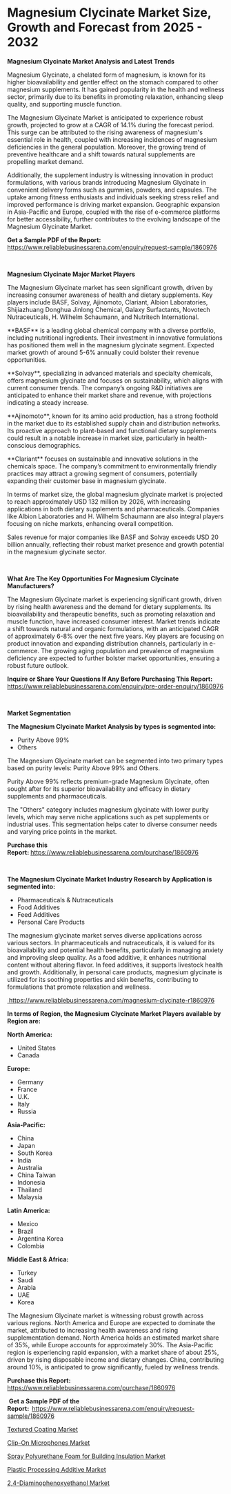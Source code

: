 <p><h1>Magnesium Clycinate Market Size, Growth and Forecast from 2025 - 2032</h1></p><p><strong>Magnesium Clycinate Market Analysis and Latest Trends</strong></p>
<p><p>Magnesium Glycinate, a chelated form of magnesium, is known for its higher bioavailability and gentler effect on the stomach compared to other magnesium supplements. It has gained popularity in the health and wellness sector, primarily due to its benefits in promoting relaxation, enhancing sleep quality, and supporting muscle function.</p><p>The Magnesium Glycinate Market is anticipated to experience robust growth, projected to grow at a CAGR of 14.1% during the forecast period. This surge can be attributed to the rising awareness of magnesium's essential role in health, coupled with increasing incidences of magnesium deficiencies in the general population. Moreover, the growing trend of preventive healthcare and a shift towards natural supplements are propelling market demand.</p><p>Additionally, the supplement industry is witnessing innovation in product formulations, with various brands introducing Magnesium Glycinate in convenient delivery forms such as gummies, powders, and capsules. The uptake among fitness enthusiasts and individuals seeking stress relief and improved performance is driving market expansion. Geographic expansion in Asia-Pacific and Europe, coupled with the rise of e-commerce platforms for better accessibility, further contributes to the evolving landscape of the Magnesium Glycinate Market.</p></p>
<p><strong>Get a Sample PDF of the Report:&nbsp;</strong> <a href="https://www.reliablebusinessarena.com/enquiry/request-sample/1860976?utm_campaign=1943&utm_medium=2&utm_source=Github&utm_content=ia&utm_term=31012025&utm_id=magnesium-clycinate">https://www.reliablebusinessarena.com/enquiry/request-sample/1860976</a></p>
<p>&nbsp;</p>
<p><strong>Magnesium Clycinate Major Market Players</strong></p>
<p><p>The Magnesium Glycinate market has seen significant growth, driven by increasing consumer awareness of health and dietary supplements. Key players include BASF, Solvay, Ajinomoto, Clariant, Albion Laboratories, Shijiazhuang Donghua Jinlong Chemical, Galaxy Surfactants, Novotech Nutraceuticals, H. Wilhelm Schaumann, and Nutritech International.</p><p>**BASF** is a leading global chemical company with a diverse portfolio, including nutritional ingredients. Their investment in innovative formulations has positioned them well in the magnesium glycinate segment. Expected market growth of around 5-6% annually could bolster their revenue opportunities.</p><p>**Solvay**, specializing in advanced materials and specialty chemicals, offers magnesium glycinate and focuses on sustainability, which aligns with current consumer trends. The company’s ongoing R&D initiatives are anticipated to enhance their market share and revenue, with projections indicating a steady increase.</p><p>**Ajinomoto**, known for its amino acid production, has a strong foothold in the market due to its established supply chain and distribution networks. Its proactive approach to plant-based and functional dietary supplements could result in a notable increase in market size, particularly in health-conscious demographics.</p><p>**Clariant** focuses on sustainable and innovative solutions in the chemicals space. The company’s commitment to environmentally friendly practices may attract a growing segment of consumers, potentially expanding their customer base in magnesium glycinate.</p><p>In terms of market size, the global magnesium glycinate market is projected to reach approximately USD 132 million by 2026, with increasing applications in both dietary supplements and pharmaceuticals. Companies like Albion Laboratories and H. Wilhelm Schaumann are also integral players focusing on niche markets, enhancing overall competition.</p><p>Sales revenue for major companies like BASF and Solvay exceeds USD 20 billion annually, reflecting their robust market presence and growth potential in the magnesium glycinate sector.</p></p>
<p>&nbsp;</p>
<p><strong>What Are The Key Opportunities For Magnesium Clycinate Manufacturers?</strong></p>
<p><p>The Magnesium Glycinate market is experiencing significant growth, driven by rising health awareness and the demand for dietary supplements. Its bioavailability and therapeutic benefits, such as promoting relaxation and muscle function, have increased consumer interest. Market trends indicate a shift towards natural and organic formulations, with an anticipated CAGR of approximately 6-8% over the next five years. Key players are focusing on product innovation and expanding distribution channels, particularly in e-commerce. The growing aging population and prevalence of magnesium deficiency are expected to further bolster market opportunities, ensuring a robust future outlook.</p></p>
<p><strong>Inquire or Share Your Questions If Any Before Purchasing This Report:</strong> <a href="https://www.reliablebusinessarena.com/enquiry/pre-order-enquiry/1860976?utm_campaign=1943&utm_medium=2&utm_source=Github&utm_content=ia&utm_term=31012025&utm_id=magnesium-clycinate">https://www.reliablebusinessarena.com/enquiry/pre-order-enquiry/1860976</a></p>
<p>&nbsp;</p>
<p><strong>Market Segmentation</strong></p>
<p><strong>The Magnesium Clycinate Market Analysis by types is segmented into:</strong></p>
<p><ul><li>Purity Above 99%</li><li>Others</li></ul></p>
<p><p>The Magnesium Glycinate market can be segmented into two primary types based on purity levels: Purity Above 99% and Others. </p><p>Purity Above 99% reflects premium-grade Magnesium Glycinate, often sought after for its superior bioavailability and efficacy in dietary supplements and pharmaceuticals. </p><p>The "Others" category includes magnesium glycinate with lower purity levels, which may serve niche applications such as pet supplements or industrial uses. This segmentation helps cater to diverse consumer needs and varying price points in the market.</p></p>
<p><strong>Purchase this Report:&nbsp;</strong><a href="https://www.reliablebusinessarena.com/purchase/1860976?utm_campaign=1943&utm_medium=2&utm_source=Github&utm_content=ia&utm_term=31012025&utm_id=magnesium-clycinate">https://www.reliablebusinessarena.com/purchase/1860976</a></p>
<p>&nbsp;</p>
<p><strong>The Magnesium Clycinate Market Industry Research by Application is segmented into:</strong></p>
<p><ul><li>Pharmaceuticals & Nutraceuticals</li><li>Food Additives</li><li>Feed Additives</li><li>Personal Care Products</li></ul></p>
<p><p>The magnesium glycinate market serves diverse applications across various sectors. In pharmaceuticals and nutraceuticals, it is valued for its bioavailability and potential health benefits, particularly in managing anxiety and improving sleep quality. As a food additive, it enhances nutritional content without altering flavor. In feed additives, it supports livestock health and growth. Additionally, in personal care products, magnesium glycinate is utilized for its soothing properties and skin benefits, contributing to formulations that promote relaxation and wellness.</p></p>
<p><a href="https://www.reliablebusinessarena.com/magnesium-clycinate-r1860976?utm_campaign=1943&utm_medium=2&utm_source=Github&utm_content=ia&utm_term=31012025&utm_id=magnesium-clycinate">&nbsp;https://www.reliablebusinessarena.com/magnesium-clycinate-r1860976</a></p>
<p><strong>In terms of Region, the Magnesium Clycinate Market Players available by Region are:</strong></p>
<p>
    <p> <strong> North America: </strong>
        <ul>
            <li>United States</li>
            <li>Canada</li>
        </ul>
        </p> 
    <p> <strong> Europe: </strong>
        <ul>
            <li>Germany</li>
            <li>France</li>
            <li>U.K.</li>
            <li>Italy</li>
            <li>Russia</li>
        </ul>
        </p> 
    <p> <strong> Asia-Pacific: </strong>
        <ul>
            <li>China</li>
            <li>Japan</li>
            <li>South Korea</li>
            <li>India</li>
            <li>Australia</li>
            <li>China Taiwan</li>
            <li>Indonesia</li>
            <li>Thailand</li>
            <li>Malaysia</li>
        </ul>
        </p> 
    <p> <strong> Latin America: </strong>
        <ul>
            <li>Mexico</li>
            <li>Brazil</li>
            <li>Argentina Korea</li>
            <li>Colombia</li>
        </ul>
        </p> 
    <p> <strong> Middle East & Africa: </strong>
        <ul>
            <li>Turkey</li>
            <li>Saudi</li>
            <li>Arabia</li>
            <li>UAE</li>
            <li>Korea</li>
        </ul>
    </p>
    </p>
<p><p>The Magnesium Glycinate market is witnessing robust growth across various regions. North America and Europe are expected to dominate the market, attributed to increasing health awareness and rising supplementation demand. North America holds an estimated market share of 35%, while Europe accounts for approximately 30%. The Asia-Pacific region is experiencing rapid expansion, with a market share of about 25%, driven by rising disposable income and dietary changes. China, contributing around 10%, is anticipated to grow significantly, fueled by wellness trends.</p></p>
<p><strong>Purchase this Report: </strong><a href="https://www.reliablebusinessarena.com/purchase/1860976?utm_campaign=1943&utm_medium=2&utm_source=Github&utm_content=ia&utm_term=31012025&utm_id=magnesium-clycinate">https://www.reliablebusinessarena.com/purchase/1860976</a></p>
<p>&nbsp;<strong>Get a Sample PDF of the Report:&nbsp;&nbsp;</strong><a href="https://www.reliablebusinessarena.com/enquiry/request-sample/1860976?utm_campaign=1943&utm_medium=2&utm_source=Github&utm_content=ia&utm_term=31012025&utm_id=magnesium-clycinate">https://www.reliablebusinessarena.com/enquiry/request-sample/1860976</a></p>
<p><strong></strong></p>
<p><p><a href="https://www.linkedin.com/pulse/global-regional-expansion-textured-coating-market-projected-9bsce?utm_campaign=1943&utm_medium=2&utm_source=Github&utm_content=ia&utm_term=31012025&utm_id=magnesium-clycinate">Textured Coating Market</a></p><p><a href="https://www.linkedin.com/pulse/clip-on-microphones-market-growth-outlook-comprehensive-analysis-clcmc?utm_campaign=1943&utm_medium=2&utm_source=Github&utm_content=ia&utm_term=31012025&utm_id=magnesium-clycinate">Clip-On Microphones Market</a></p><p><a href="https://www.linkedin.com/pulse/providing-view-both-historical-trends-future-projections-ihxif?utm_campaign=1943&utm_medium=2&utm_source=Github&utm_content=ia&utm_term=31012025&utm_id=magnesium-clycinate">Spray Polyurethane Foam for Building Insulation Market</a></p><p><a href="https://www.linkedin.com/pulse/detailed-analysis-plastic-processing-additive-market-growth-vzkvf?utm_campaign=1943&utm_medium=2&utm_source=Github&utm_content=ia&utm_term=31012025&utm_id=magnesium-clycinate">Plastic Processing Additive Market</a></p><p><a href="https://www.linkedin.com/pulse/industry-breakdown-24-diaminophenoxyethanol-market-size-qbwwc?utm_campaign=1943&utm_medium=2&utm_source=Github&utm_content=ia&utm_term=31012025&utm_id=magnesium-clycinate">2,4-Diaminophenoxyethanol Market</a></p></p>